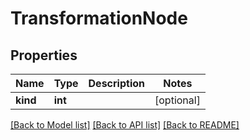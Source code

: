 # TransformationNode

## Properties
Name | Type | Description | Notes
------------ | ------------- | ------------- | -------------
**kind** | **int** |  | [optional] 

[[Back to Model list]](../README.md#documentation-for-models) [[Back to API list]](../README.md#documentation-for-api-endpoints) [[Back to README]](../README.md)


